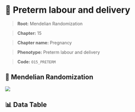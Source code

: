 # 🧪 Preterm labour and delivery

> **Root:** Mendelian Randomization

> **Chapter:** 15  

> **Chapter name:** Pregnancy

> **Phenotype:** Preterm labour and delivery  

> **Code:** `O15_PRETERM`

## 🧬 Mendelian Randomization  

<img src="/MR/Figures/Forward/O15_PRETERM.png"/>

## 📊 Data Table

<CsvTableMRF src="/MR_Data/Forward/O15_PRETERM.csv"/>
